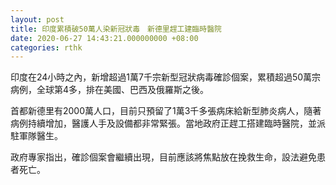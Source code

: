 ```yaml
---
layout: post
title: 印度累積破50萬人染新冠狀毒　新德里趕工建臨時醫院
date: 2020-06-27 14:43:21.000000000 +08:00
categories: rthk
---
```


印度在24小時之內，新增超過1萬7千宗新型冠狀病毒確診個案，累積超過50萬宗病例，全球第4多，排在美國、巴西及俄羅斯之後。

首都新德里有2000萬人口，目前只預留了1萬3千多張病床給新型肺炎病人，隨著病例持續增加，醫護人手及設備都非常緊張。當地政府正趕工搭建臨時醫院，並派駐軍隊醫生。

政府專家指出，確診個案會繼續出現，目前應該將焦點放在挽救生命，設法避免患者死亡。
